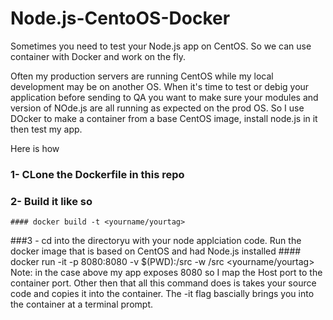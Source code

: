 # Node.js-CentoOS-Docker
Sometimes you need to test your Node.js app on CentOS. So we can use container with Docker and work on the fly.


Often my production servers are running CentOS while my local development may be on another OS. When it's time to test or debig your application before sending to QA you want to make sure your modules and version of NOde.js are all running as expected on the prod OS. So I use DOcker to make a container from a base CentOS image, install node.js in it then test my app. 

Here is how

### 1- CLone the Dockerfile in this repo
### 2- Build it like so 
    #### docker build -t <yourname/yourtag>
###3 - cd into the directoryu with your node applciation code. Run the docker image that is based on CentOS and had Node.js installed
    #### docker run -it -p 8080:8080 -v $(PWD):/src -w /src <yourname/yourtag>
    Note: in the case above my app exposes 8080 so I map the Host port to the container port. 
    Other then that  all this command  does is takes your source code and copies it into the container. 
    The -it flag bascially brings you into the container at a terminal prompt.

